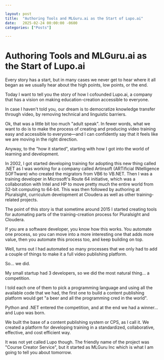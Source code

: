 ```yaml
---

layout: post
title:  "Authoring Tools and MLGuru.ai as the Start of Lupo.ai"
date:   2025-02-24 00:00:00 -0600
categories: ["Posts"] 

---
```


# Authoring Tools and MLGuru.ai as the Start of Lupo.ai

Every story has a start, but in many cases we never get to hear where it all began as we usually hear about the high points, low points, or the end.

Today I want to tell you the story of how I cofounded Lupo.ai, a company that has a vision on making education-creation accessible to everyone. 

In case I haven't told you, our dream is to democratize knowledge transfer through video, by removing technical and linguistic barriers.

Ok, that was a little bit too much "adult speak". In fewer words, what we want to do is to make the process of creating and producing video training easy and accessible to everyone—and I can confidently say that it feels like we are moving in the right direction.

Anyway, to the "how it started", starting with how I got into the world of learning and development.

In 2002, I got started developing training for adopting this new thing called .NET as I was working for a company called Artinsoft (ARTificial INtelligence SOFTware) who created the migrators from VB6 to VB.NET. Then I was a training developer in Microsoft's Route 64 initiative, which was a collaboration with Intel and HP to move pretty much the entire world from 32-bit computing to 64-bit. This was then followed by authoring at Pluralsight, curriculum development at Cloudera as well as other training-related projects.

The point of this story is that sometime around 2015 I started creating tools for automating parts of the training-creation process for Pluralsight and Cloudera. 

If you are a software developer, you know how this works. You automate one process, so you can move into a more interesting one that adds more value, then you automate this process too, and keep building on top.

Well, turns out I had automated so many processes that we only had to add a couple of things to make it a full video publishing platform.

So... we did.

My small startup had 3 developers, so we did the most natural thing... a competition.

I told each one of them to pick a programming language and using all the available code that we had, the first one to build a content publishing platform would get "a beer and all the programming cred in the world".

Python and .NET entered the competition, and at the end we had a winner... and Lupo was born.

We built the base of a content publishing system or CPS, as I call it. We created a platform for developing training in a standardized, collaborative, effective, and cost efficient way.

It was not yet called Lupo though. The friendly name of the project was "Course Creator Service", but it started as MLGuru Inc which is what I am going to tell you about tomorrow.

